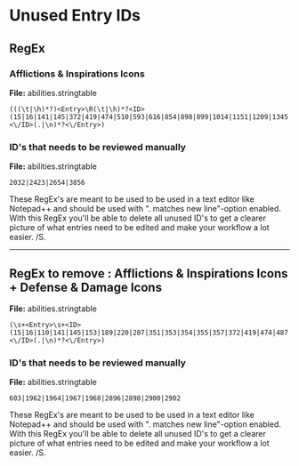 # Unused Entry IDs
## RegEx

### Afflictions & Inspirations Icons
**File:** abilities.stringtable
```
(((\t|\h)*?)<Entry>\R(\t|\h)*?<ID>(15|16|141|145|372|419|474|510|593|616|854|898|899|1014|1151|1209|1345|1824|1825|1826|1845|1847|1855|1856|1857|1858|1859|1861|1862|1863|1864|1865|1974|1975|1984|1985|2025|2030|2031|2043|2078|2081|2147|2154|2202|2203|2204|2205|2206|2207|2208|2209|2210|2211|2212|2213|2214|2215|2216|2217|2218|2219|2221|2222|2381|2422|2624|2657|2715|2820|2824|2976|3194|3195|3216|3253|3359|3389|3524|3562|3583|3584|3585|3586|3587|3588|3589|3590|3591|3592|3593|3594|3658|3675|3795|3862|3869|3877|3879|3881|3883|3885|3889|3901|3903|3905|3907|3909|3915|3919|3923|3927|3929|3933|3935|3937|3967|4136|4141|4168|4170|4172|4311|4327|4386|4392|4394|4396|4398|4407|4409|4437|4474|4496|4577|4594|4595|4596|4604|4605|4635|4671|4683|4768|4769)<\/ID>(.|\n)*?<\/Entry>)
```
### ID's that needs to be reviewed manually
**File:** abilities.stringtable
```
2032|2423|2654|3856
```
These RegEx's are meant to be used to be used in a text editor like Notepad++ and should be used with ". matches new line"-option enabled. With this RegEx you'll be able to delete all unused ID's to get a clearer picture of what entries need to be edited and make your workflow a lot easier. 
/S.

---
## RegEx to remove : Afflictions & Inspirations Icons + Defense & Damage Icons
**File:** abilities.stringtable
```
(\s+<Entry>\s+<ID>(15|16|110|141|145|153|189|220|287|351|353|354|355|357|372|419|474|487|510|593|616|623|805|854|898|899|1014|1030|1031|1032|1151|1209|1258|1345|1493|1625|1636|1714|1789|1824|1825|1826|1845|1847|1855|1856|1857|1858|1859|1861|1862|1863|1864|1865|1941|1961|1963|1965|1966|1974|1975|1984|1985|2025|2030|2031|2043|2052|2053|2064|2065|2078|2081|2085|2147|2154|2171|2173|2202|2203|2204|2205|2206|2207|2208|2209|2210|2211|2212|2213|2214|2215|2216|2217|2218|2219|2221|2222|2346|2381|2422|2427|2444|2445|2451|2533|2624|2657|2704|2713|2715|2820|2824|2855|2868|2882|2895|2897|2899|2901|2976|3009|3097|3194|3195|3216|3249|3253|3359|3373|3389|3410|3422|3500|3504|3524|3541|3542|3543|3544|3562|3567|3569|3583|3584|3585|3586|3587|3588|3589|3590|3591|3592|3593|3594|3635|3637|3644|3648|3658|3675|3795|3808|3819|3862|3869|3879|3881|3889|3901|3905|3907|3909|3919|3923|3927|3929|3933|3935|3937|3967|4136|4141|4166|4168|4170|4172|4311|4327|4386|4392|4396|4398|4407|4409|4437|4474|4496|4577|4594|4595|4596|4604|4605|4635|4671|4683|4768|4769)<\/ID>(.|\n)*?<\/Entry>)
```
### ID's that needs to be reviewed manually
**File:** abilities.stringtable
```
603|1962|1964|1967|1968|2896|2898|2900|2902
```
These RegEx's are meant to be used to be used in a text editor like Notepad++ and should be used with ". matches new line"-option enabled. With this RegEx you'll be able to delete all unused ID's to get a clearer picture of what entries need to be edited and make your workflow a lot easier. 
/S.
